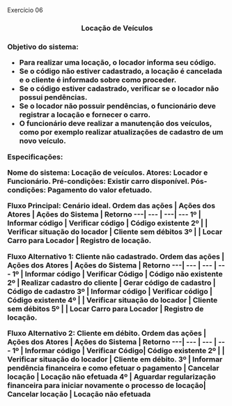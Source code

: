 Exercício 06

<h3 align="center"> Locação de Veículos <h3/>

Objetivo do sistema:
- Para realizar uma locação, o locador informa seu código. 
- Se o código não estiver cadastrado, a locação é cancelada e o cliente é informado sobre como proceder.
- Se o código estiver cadastrado, verificar se o locador não possui pendências.
- Se o locador não possuir pendências, o funcionário deve registrar a locação e fornecer o carro.
- O funcionário deve realizar a manutenção dos veículos, como por exemplo realizar atualizações de cadastro de um novo veículo.

Especificações:

Nome do sistema: Locação de veículos.
Atores: Locador e Funcionário.
Pré-condições: Existir carro disponível.
Pós-condições: Pagamento do valor efetuado.

Fluxo Principal: Cenário ideal.
Ordem das ações | Ações dos Atores | Ações do Sistema | Retorno
---| --- | ---| ---
1º | Informar código | Verificar código | Código existente
2º | | Verificar situação do locador | Cliente sem débitos
3º | | Locar Carro para Locador | Registro de locação.

Fluxo Alternativo 1: Cliente não cadastrado.
Ordem das ações | Ações dos Atores | Ações do Sistema | Retorno
---| --- | --- | ---
1º | Informar código | Verificar Código | Código não existente
2º | Realizar cadastro do cliente | Gerar código de cadastro | Código de cadastro
3º | Informar código | Verificar código | Código existente
4º | | Verificar situação do locador | Cliente sem débitos
5º | | Locar Carro para Locador | Registro de locação.

Fluxo Alternativo 2: Cliente em débito.
Ordem das ações | Ações dos Atores | Ações do Sistema | Retorno
---| --- | --- | ---
1º | Informar código | Verificar Código| Código  existente
2º | | Verificar situação do locador | Cliente em débito.
3º | Informar pendência financeira e como efetuar o pagamento | Cancelar locação | Locação não efetuada
4º | Aguardar regularização financeira para iniciar novamente o processo de locação| Cancelar locação | Locação não efetuada
